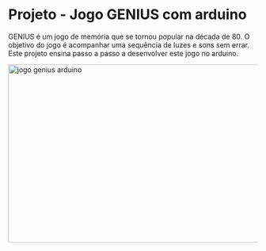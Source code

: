 <h1>Projeto - Jogo GENIUS com arduino</h1>
GENIUS é um jogo de memória que se tornou popular na década de 80. O objetivo do jogo é acompanhar uma sequência de luzes e sons sem errar. Este projeto ensina passo a passo a desenvolver este jogo no arduino.

<a href="http://professorjosedeassis.com.br/wp-content/uploads/2018/02/jogo-genius-arduino.png"><img class="alignnone wp-image-658 size-full" title="arduino genius" src="http://professorjosedeassis.com.br/wp-content/uploads/2018/02/jogo-genius-arduino.png" alt="jogo genius arduino" width="640" height="360" /></a>
